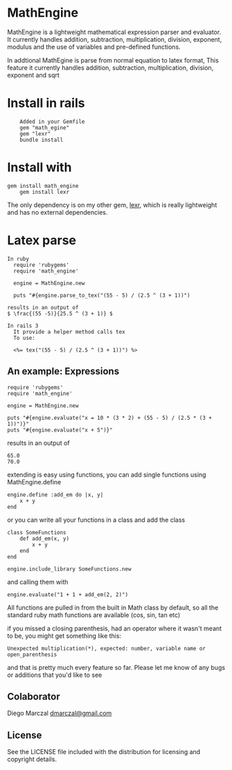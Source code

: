 # MathEngine

MathEngine is a lightweight mathematical expression parser and evaluator.
It currently handles addition, subtraction, multiplication, division, exponent,
modulus and the use of variables and pre-defined functions.

In addtional MathEgine is parse from normal equation to latex format,
  This feature it currently handles
  addition, subtraction, multiplication, division, exponent and sqrt

# Install in rails
        Added in your Gemfile
        gem "math_egine"
        gem "lexr"
        bundle install

# Install with

	gem install math_engine
        gem install lexr

The only dependency is on my other gem, [lexr](http://github.com/michaelbaldry/lexr), which is really lightweight and has no external dependencies.


# Latex parse
    In ruby
      require 'rubygems'
      require 'math_engine'

      engine = MathEngine.new

      puts "#{engine.parse_to_tex("(55 - 5) / (2.5 ^ (3 + 1))")

    results in an output of
	$ \frac{(55 -5)}{25.5 ^ (3 + 1)} $

    In rails 3
      It provide a helper method calls tex
      To use:

      <%= tex("(55 - 5) / (2.5 ^ (3 + 1))") %>


## An example: Expressions

	require 'rubygems'
	require 'math_engine'

	engine = MathEngine.new

	puts "#{engine.evaluate("x = 10 * (3 * 2) + (55 - 5) / (2.5 * (3 + 1))")}"
	puts "#{engine.evaluate("x + 5")}"

results in an output of

	65.0
	70.0

extending is easy using functions, you can add single functions using MathEngine.define

	engine.define :add_em do |x, y|
		x + y
	end

or you can write all your functions in a class and add the class

	class SomeFunctions
		def add_em(x, y)
			x + y
		end
	end

	engine.include_library SomeFunctions.new

and calling them with

	engine.evaluate("1 + 1 + add_em(2, 2)")

All functions are pulled in from the built in Math class by default, so all the standard ruby math functions are available (cos, sin, tan etc)

if you missed a closing parenthesis, had an operator where it wasn't meant to be, you might get something like this:

	Unexpected multiplication(*), expected: number, variable name or open_parenthesis

and that is pretty much every feature so far. Please let me know of any bugs or additions that you'd like to see

## Colaborator
  Diego Marczal dmarczal@gmail.com

## License

See the LICENSE file included with the distribution for licensing and
copyright details.
